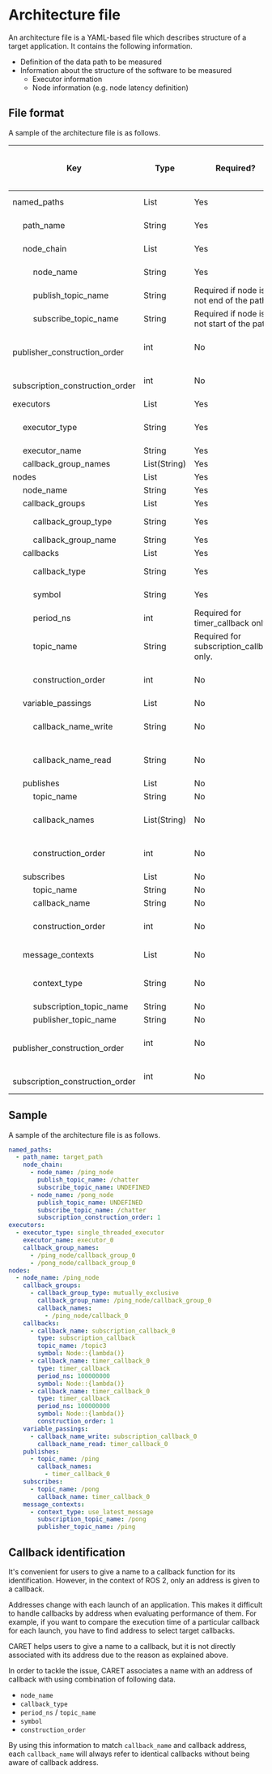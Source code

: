 # Architecture file

An architecture file is a YAML-based file which describes structure of a target application.
It contains the following information.

- Definition of the data path to be measured
- Information about the structure of the software to be measured
  - Executor information
  - Node information (e.g. node latency definition)

## File format

A sample of the architecture file is as follows.

| Key                                           | Type         | Required?                                  | Auto generate? <br> (Configuration method) | Note / Description                                 |
| --------------------------------------------- | ------------ | ------------------------------------------ | ------------------------------------------ | -------------------------------------------------- |
| named_paths                                   | List         | Yes                                        | Yes                                        | Path definitions to evaluate.                      |
| &emsp; path_name                              | String       | Yes                                        | No (Edit via Python-API)                   |                                                    |
| &emsp; node_chain                             | List         | Yes                                        | No (Edit via Python-API)                   |                                                    |
| &emsp; &emsp; node_name                       | String       | Yes                                        | No (Edit via Python-API)                   |                                                    |
| &emsp; &emsp; publish_topic_name              | String       | Required if node is not end of the path.   | No (Edit via Python-API)                   |                                                    |
| &emsp; &emsp; subscribe_topic_name            | String       | Required if node is not start of the path. | No (Edit via Python-API)                   |                                                    |
| &emsp; &emsp; publisher_construction_order    | int          | No                                         | No (Edit via Python-API)                   | Zero is used as the default value if not present.  |
| &emsp; &emsp; subscription_construction_order | int          | No                                         | No (Edit via Python-API)                   | Zero is used as the default value if not present.  |
| executors                                     | List         | Yes                                        | Yes                                        |                                                    |
| &emsp; executor_type                          | String       | Yes                                        | Yes                                        | single_threaded_executor / multi_threaded_executor |
| &emsp; executor_name                          | String       | Yes                                        | Yes                                        |                                                    |
| &emsp; callback_group_names                   | List(String) | Yes                                        | Yes                                        |                                                    |
| nodes                                         | List         | Yes                                        | Yes                                        |                                                    |
| &emsp; node_name                              | String       | Yes                                        | Yes                                        |                                                    |
| &emsp; callback_groups                        | List         | Yes                                        | Yes                                        |                                                    |
| &emsp; &emsp; callback_group_type             | String       | Yes                                        | Yes                                        | mutually_exclusive / reentrant                     |
| &emsp; &emsp; callback_group_name             | String       | Yes                                        | Yes                                        |                                                    |
| &emsp; callbacks                              | List         | Yes                                        | Yes                                        |                                                    |
| &emsp; &emsp; callback_type                   | String       | Yes                                        | Yes                                        | timer_callback / subscription_callback             |
| &emsp; &emsp; symbol                          | String       | Yes                                        | Yes                                        | symbol for callback function.                      |
| &emsp; &emsp; period_ns                       | int          | Required for timer_callback only.          | Yes                                        |                                                    |
| &emsp; &emsp; topic_name                      | String       | Required for subscription_callback only.   | Yes                                        |                                                    |
| &emsp; &emsp; construction_order              | int          | No                                         | Yes                                        | Zero is used as the default value if not present.  |
| &emsp; variable_passings                      | List         | No                                         | Yes                                        |                                                    |
| &emsp; &emsp; callback_name_write             | String       | No                                         | No (Edit architecture file)                | default value = UNDEFINED                          |
| &emsp; &emsp; callback_name_read              | String       | No                                         | No (Edit architecture file)                | default value = UNDEFINED                          |
| &emsp; publishes                              | List         | No                                         | Yes                                        |                                                    |
| &emsp; &emsp; topic_name                      | String       | No                                         | Yes                                        |                                                    |
| &emsp; &emsp; callback_names                  | List(String) | No                                         | No (Edit architecture file)                | callbacks which publish the topic.                 |
| &emsp; &emsp; construction_order              | int          | No                                         | Yes                                        | Zero is used as the default value if not present.  |
| &emsp; subscribes                             | List         | No                                         | Yes                                        |                                                    |
| &emsp; &emsp; topic_name                      | String       | No                                         | Yes                                        |                                                    |
| &emsp; &emsp; callback_name                   | String       | No                                         | Yes                                        |                                                    |
| &emsp; &emsp; construction_order              | int          | No                                         | Yes                                        | Zero is used as the default value if not present.  |
| &emsp; message_contexts                       | List         | No                                         | Yes                                        | Field to define node latency                       |
| &emsp; &emsp; context_type                    | String       | No                                         | No (Edit architecture file)                | default value = UNDEFINED                          |
| &emsp; &emsp; subscription_topic_name         | String       | No                                         | Yes                                        |                                                    |
| &emsp; &emsp; publisher_topic_name            | String       | No                                         | Yes                                        |                                                    |
| &emsp; &emsp; publisher_construction_order    | int          | No                                         | Yes                                        | Zero is used as the default value if not present.  |
| &emsp; &emsp; subscription_construction_order | int          | No                                         | Yes                                        | Zero is used as the default value if not present.  |

## Sample

A sample of the architecture file is as follows.

```yaml
named_paths:
  - path_name: target_path
    node_chain:
      - node_name: /ping_node
        publish_topic_name: /chatter
        subscribe_topic_name: UNDEFINED
      - node_name: /pong_node
        publish_topic_name: UNDEFINED
        subscribe_topic_name: /chatter
        subscription_construction_order: 1
executors:
  - executor_type: single_threaded_executor
    executor_name: executor_0
    callback_group_names:
      - /ping_node/callback_group_0
      - /pong_node/callback_group_0
nodes:
  - node_name: /ping_node
    callback_groups:
      - callback_group_type: mutually_exclusive
        callback_group_name: /ping_node/callback_group_0
        callback_names:
          - /ping_node/callback_0
    callbacks:
      - callback_name: subscription_callback_0
        type: subscription_callback
        topic_name: /topic3
        symbol: Node::{lambda()}
      - callback_name: timer_callback_0
        type: timer_callback
        period_ns: 100000000
        symbol: Node::{lambda()}
      - callback_name: timer_callback_0
        type: timer_callback
        period_ns: 100000000
        symbol: Node::{lambda()}
        construction_order: 1
    variable_passings:
      - callback_name_write: subscription_callback_0
        callback_name_read: timer_callback_0
    publishes:
      - topic_name: /ping
        callback_names:
          - timer_callback_0
    subscribes:
      - topic_name: /pong
        callback_name: timer_callback_0
    message_contexts:
      - context_type: use_latest_message
        subscription_topic_name: /pong
        publisher_topic_name: /ping
```

## Callback identification

It's convenient for users to give a name to a callback function for its identification. However, in the context of ROS 2, only an address is given to a callback.

Addresses change with each launch of an application.
This makes it difficult to handle callbacks by address when evaluating performance of them.
For example, if you want to compare the execution time of a particular callback for each launch, you have to find address to select target callbacks.

CARET helps users to give a name to a callback, but it is not directly associated with its address due to the reason as explained above.

In order to tackle the issue, CARET associates a name with an address of callback with using combination of following data.

- `node_name`
- `callback_type`
- `period_ns` / `topic_name`
- `symbol`
- `construction_order`

By using this information to match `callback_name` and callback address,
each `callback_name` will always refer to identical callbacks without being aware of callback address.
